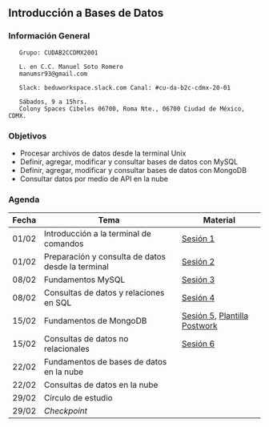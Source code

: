 ## Introducción a Bases de Datos

### Información General

```
   Grupo: CUDAB2CCDMX2001

   L. en C.C. Manuel Soto Romero
   manumsr93@gmail.com
   
   Slack: beduworkspace.slack.com Canal: #cu-da-b2c-cdmx-20-01

   Sábados, 9 a 15hrs.
   Colony Spaces Cibeles 06700, Roma Nte., 06700 Ciudad de México, CDMX.
```

### Objetivos
- Procesar archivos de datos desde la terminal Unix
- Definir, agregar, modificar y consultar bases de datos con MySQL
- Definir, agregar, modificar y consultar bases de datos con MongoDB
- Consultar datos por medio de API en la nube

### Agenda

| Fecha | Tema                                             | Material |
|-------|--------------------------------------------------|----------|
| 01/02 | Introducción a la terminal de comandos           | [Sesión 1](Sesion-01/Readme.md) |
| 01/02 | Preparación y consulta de datos desde la terminal| [Sesión 2](Sesion-02/Readme.md) |
| 08/02 | Fundamentos MySQL                                | [Sesión 3](Sesion-03/Readme.md) |
| 08/02 | Consultas de datos y relaciones en SQL           | [Sesión 4](Sesion-04/Readme.md) |
| 15/02 | Fundamentos de MongoDB                           | [Sesión 5](Sesion-05/Readme.md), [Plantilla Postwork](Sesion-05/Postwork/Ejemplo/Readme.md)|
| 15/02 | Consultas de datos no relacionales               | [Sesión 6](Sesion-06/Readme.md) |
| 22/02 | Fundamentos de bases de datos en la nube         |          |
| 22/02 | Consultas de datos en la nube                    |          |
| 29/02 | Círculo de estudio                               |          |
| 29/02 | *Checkpoint*                                     |          |
